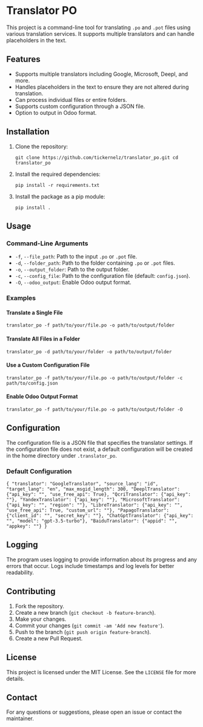 Translator PO
=============

This project is a command-line tool for translating `.po` and `.pot` files using various translation services. It supports multiple translators and can handle placeholders in the text.

Features
--------

-   Supports multiple translators including Google, Microsoft, Deepl, and more.
-   Handles placeholders in the text to ensure they are not altered during translation.
-   Can process individual files or entire folders.
-   Supports custom configuration through a JSON file.
-   Option to output in Odoo format.

Installation
------------

1.  Clone the repository:

    `git clone https://github.com/tickernelz/translator_po.git
    cd translator_po`

2.  Install the required dependencies:

    `pip install -r requirements.txt`

3.  Install the package as a pip module:

    `pip install .`

Usage
-----

### Command-Line Arguments

-   `-f`, `--file_path`: Path to the input `.po` or `.pot` file.
-   `-d`, `--folder_path`: Path to the folder containing `.po` or `.pot` files.
-   `-o`, `--output_folder`: Path to the output folder.
-   `-c`, `--config_file`: Path to the configuration file (default: `config.json`).
-   `-O`, `--odoo_output`: Enable Odoo output format.

### Examples

#### Translate a Single File

`translator_po -f path/to/your/file.po -o path/to/output/folder`

#### Translate All Files in a Folder

`translator_po -d path/to/your/folder -o path/to/output/folder`

#### Use a Custom Configuration File

`translator_po -f path/to/your/file.po -o path/to/output/folder -c path/to/config.json`

#### Enable Odoo Output Format

`translator_po -f path/to/your/file.po -o path/to/output/folder -O`

Configuration
-------------

The configuration file is a JSON file that specifies the translator settings. If the configuration file does not exist, a default configuration will be created in the home directory under `.translator_po`.

### Default Configuration

`{
    "translator": "GoogleTranslator",
    "source_lang": "id",
    "target_lang": "en",
    "max_msgid_length": 300,
    "DeeplTranslator": {"api_key": "", "use_free_api": True},
    "QcriTranslator": {"api_key": ""},
    "YandexTranslator": {"api_key": ""},
    "MicrosoftTranslator": {"api_key": "", "region": ""},
    "LibreTranslator": {"api_key": "", "use_free_api": True, "custom_url": ""},
    "PapagoTranslator": {"client_id": "", "secret_key": ""},
    "ChatGptTranslator": {"api_key": "", "model": "gpt-3.5-turbo"},
    "BaiduTranslator": {"appid": "", "appkey": ""}
}`

Logging
-------

The program uses logging to provide information about its progress and any errors that occur. Logs include timestamps and log levels for better readability.

Contributing
------------

1.  Fork the repository.
2.  Create a new branch (`git checkout -b feature-branch`).
3.  Make your changes.
4.  Commit your changes (`git commit -am 'Add new feature'`).
5.  Push to the branch (`git push origin feature-branch`).
6.  Create a new Pull Request.

License
-------

This project is licensed under the MIT License. See the `LICENSE` file for more details.

Contact
-------

For any questions or suggestions, please open an issue or contact the maintainer.